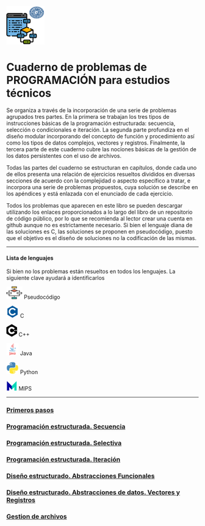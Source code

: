 
<link rel="stylesheet" type="text/css" href="estilo.css" media="screen" />
<img src="ualprog.png" width="100">

# **Cuaderno de problemas de PROGRAMACIÓN para estudios técnicos**


Se organiza a través de la incorporación de una serie de problemas agrupados tres partes. En la primera se trabajan los tres tipos de instrucciones básicas de la programación estructurada: secuencia, selección o condicionales e iteración. La segunda parte profundiza en el diseño modular incorporando del concepto de función y procedimiento así como los tipos de datos complejos, vectores y registros. Finalmente, la tercera parte de este cuaderno cubre las nociones básicas de la gestión de los datos persistentes con el uso de archivos.

Todas las partes del cuaderno se estructuran en capítulos, donde cada uno de ellos presenta una relación de ejercicios resueltos divididos en diversas secciones de acuerdo con la complejidad o aspecto específico a tratar, e incorpora una serie de problemas propuestos, cuya solución se describe en los apéndices y está enlazada con el enunciado de cada ejercicio.

Todos los problemas que aparecen en este libro se pueden descargar utilizando los enlaces  proporcionados a lo largo del libro de un repositorio de código público, por lo que se recomienda al lector crear una cuenta en github aunque no es estrictamente necesario. Si bien el lenguaje diana de las soluciones es C, las soluciones se proponen en pseudocódigo, puesto que el objetivo es el diseño de soluciones no la codificación de las mismas.


__________________

#### Lista de lenguajes
Si bien no  los problemas están resueltos en todos los lenguajes. La siguiente clave ayudará a identificarlos



<img src="iconos/pseudo.png"> Pseudocódigo

<img src="iconos/c.png"> C

<img src="iconos/cplus.png"> C++

<img src="./iconos/java.png"> Java

<img src="./iconos/python.png"> Python

<img src="./iconos/mip.png"> MIPS

___

### [Primeros pasos ][Primeros_pasos]
### [Programación estructurada. Secuencia ][Secuencia]
### [Programación estructurada. Selectiva ][Selectiva]
### [Programación estructurada. Iteración ][Iteracion]
### [Diseño estructurado. Abstracciones Funcionales ][Modulos]
### [Diseño estructurado. Abstracciones de datos. Vectores y Registros ][VecReg]
### [Gestion de archivos][Archivos]

 [Primeros_pasos]: primerospasos.md
 [Secuencia]: secuencia.md
 [Selectiva]: selectiva.md
 [Iteracion]: iterativa.md
 [Modulos]: modulos.md
 [VecReg]: vecreg.md
 [Archivos]: archivos.md
